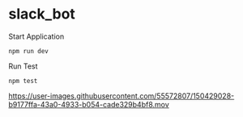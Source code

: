 # slack_bot

Start Application
```
npm run dev
```
Run Test

```
npm test
```

https://user-images.githubusercontent.com/55572807/150429028-b9177ffa-43a0-4933-b054-cade329b4bf8.mov

